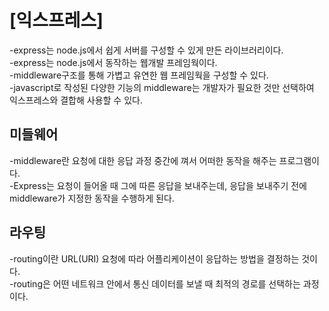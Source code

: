 <h1> [익스프레스] </h1>
  -express는 node.js에서 쉽게 서버를 구성할 수 있게 만든 라이브러리이다. <br>
  -express는 node.js에서 동작하는 웹개발 프레임웍이다. <br>
  -middleware구조를 통해 가볍고 유연한 웹 프레임웍을 구성할 수 있다. <br>
  -javascript로 작성된 다양한 기능의 middleware는 개발자가 필요한 것만 선택하여 익스프레스와 결합해 사용할 수 있다. <br>
  
<h2> 미들웨어 </h2>
  -middleware란 요청에 대한 응답 과정 중간에 껴서 어떠한 동작을 해주는 프로그램이다. <br>
  -Express는 요청이 들어올 때 그에 따른 응답을 보내주는데, 응답을 보내주기 전에 middleware가 지정한 동작을 수행하게 된다. <br> 
  
<h2> 라우팅 </h2>
  -routing이란 URL(URI) 요청에 따라 어플리케이션이 응답하는 방법을 결정하는 것이다. <br>
  -routing은 어떤 네트워크 안에서 통신 데이터를 보낼 때 최적의 경로를 선택하는 과정이다. <br>
  
  
